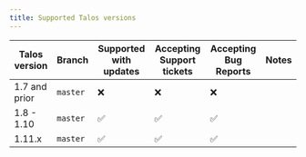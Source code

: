 ```yaml
---
title: Supported Talos versions
---
```



| Talos version    | Branch   | Supported with updates | Accepting Support tickets | Accepting Bug Reports | Notes |
| --------------- | -------- | ---------------------- | ------------------------- | --------------------- | ----- |
| 1.7 and prior  | `master` | ❌                     | ❌                       | ❌                    |       |
| 1.8 - 1.10     | `master` | ✅                     | ✅                       | ✅                    |       |
| 1.11.x         | `master` | ✅                     | ✅                       | ✅                    |       |